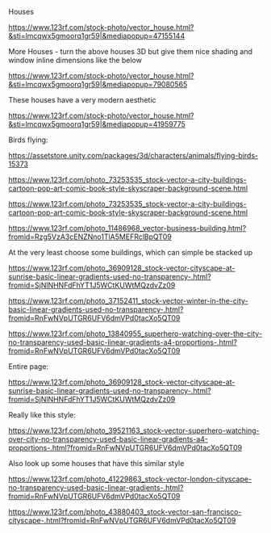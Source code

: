 Houses

https://www.123rf.com/stock-photo/vector_house.html?&sti=lmcqwx5gmoorq1gr59|&mediapopup=47155144

More Houses - turn the above houses 3D but give them nice shading and window inline dimensions like the below

https://www.123rf.com/stock-photo/vector_house.html?&sti=lmcqwx5gmoorq1gr59|&mediapopup=79080565

These houses have a very modern aesthetic 

https://www.123rf.com/stock-photo/vector_house.html?&sti=lmcqwx5gmoorq1gr59|&mediapopup=41959775


Birds flying:

https://assetstore.unity.com/packages/3d/characters/animals/flying-birds-15373



https://www.123rf.com/photo_73253535_stock-vector-a-city-buildings-cartoon-pop-art-comic-book-style-skyscraper-background-scene.html


https://www.123rf.com/photo_73253535_stock-vector-a-city-buildings-cartoon-pop-art-comic-book-style-skyscraper-background-scene.html


https://www.123rf.com/photo_11486968_vector-business-building.html?fromid=Rzg5VzA3cENZNno1TlA5MEFRclBpQT09


At the very least choose some buildings, which can simple be stacked up

https://www.123rf.com/photo_36909128_stock-vector-cityscape-at-sunrise-basic-linear-gradients-used-no-transparency-.html?fromid=SjNlNHNFdFhYT1J5WCtKUWtMQzdvZz09


https://www.123rf.com/photo_37152411_stock-vector-winter-in-the-city-basic-linear-gradients-used-no-transparency-.html?fromid=RnFwNVpUTGR6UFV6dmVPd0tacXo5QT09

https://www.123rf.com/photo_13840955_superhero-watching-over-the-city-no-transparency-used-basic-linear-gradients-a4-proportions-.html?fromid=RnFwNVpUTGR6UFV6dmVPd0tacXo5QT09

Entire page:

https://www.123rf.com/photo_36909128_stock-vector-cityscape-at-sunrise-basic-linear-gradients-used-no-transparency-.html?fromid=SjNlNHNFdFhYT1J5WCtKUWtMQzdvZz09

Really like this style:

https://www.123rf.com/photo_39521163_stock-vector-superhero-watching-over-city-no-transparency-used-basic-linear-gradients-a4-proportions-.html?fromid=RnFwNVpUTGR6UFV6dmVPd0tacXo5QT09


Also look up some houses that have this similar style

https://www.123rf.com/photo_41229863_stock-vector-london-cityscape-no-transparency-used-basic-linear-gradients-.html?fromid=RnFwNVpUTGR6UFV6dmVPd0tacXo5QT09

https://www.123rf.com/photo_43880403_stock-vector-san-francisco-cityscape-.html?fromid=RnFwNVpUTGR6UFV6dmVPd0tacXo5QT09

